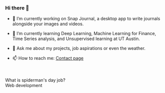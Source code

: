 ### Hi there 👋

- 🔭 I’m currently working on Snap Journal, a desktop app to write journals alongside your images and videos.
- 🌱 I’m currently learning Deep Learning, Machine Learning for Finance, Time Series analysis, and Unsupervised learning at UT Austin.

- 💬 Ask me about my projects, job aspirations or even the weather.
- 📫 How to reach me: [Contact page](https://amrit.blog/contact)

<br>
<br>
What is spiderman's day job? <br>Web development
